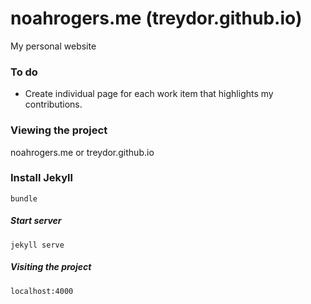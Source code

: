 # noahrogers.me (treydor.github.io)
My personal website

### To do
* Create individual page for each work item that highlights my contributions.

### Viewing the project

noahrogers.me or treydor.github.io

### Install Jekyll
```
bundle
```

##### Start server
```
jekyll serve
```

##### Visiting the project
```
localhost:4000
```

